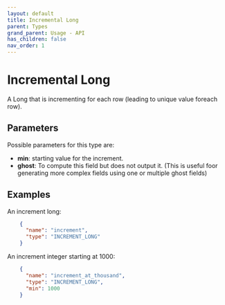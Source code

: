 ```yaml
---
layout: default
title: Incremental Long
parent: Types
grand_parent: Usage - API
has_children: false
nav_order: 1
---
```


# Incremental Long

A Long that is incrementing for each row (leading to unique value foreach row).

## Parameters

Possible parameters for this type are:

- **min**: starting value for the increment.
- **ghost**: To compute this field but does not output it. (This is useful foor generating more complex fields using one or multiple ghost fields)


## Examples

An increment long:

```json
    {
      "name": "increment",
      "type": "INCREMENT_LONG"
    }
```

An increment integer starting at 1000:

```json
    {
      "name": "increment_at_thousand",
      "type": "INCREMENT_LONG",
      "min": 1000
    }
```

